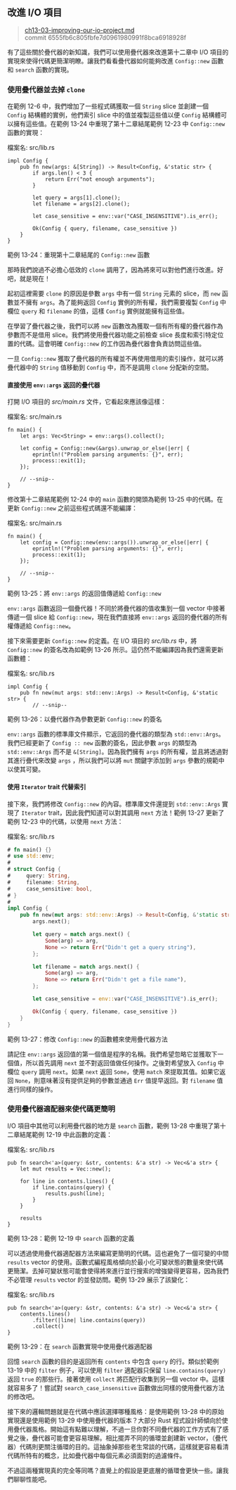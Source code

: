## 改進 I/O 項目

> [ch13-03-improving-our-io-project.md](https://github.com/rust-lang/book/blob/master/src/ch13-03-improving-our-io-project.md)
> <br>
> commit 6555fb6c805fbfe7d0961980991f8bca6918928f

有了這些關於疊代器的新知識，我們可以使用疊代器來改進第十二章中 I/O 項目的實現來使得代碼更簡潔明瞭。讓我們看看疊代器如何能夠改進 `Config::new` 函數和 `search` 函數的實現。

### 使用疊代器並去掉 `clone`

在範例 12-6 中，我們增加了一些程式碼獲取一個 `String` slice 並創建一個 `Config` 結構體的實例，他們索引 slice 中的值並複製這些值以便 `Config` 結構體可以擁有這些值。在範例 13-24 中重現了第十二章結尾範例 12-23 中 `Config::new` 函數的實現：

<span class="filename">檔案名: src/lib.rs</span>

```rust,ignore
impl Config {
    pub fn new(args: &[String]) -> Result<Config, &'static str> {
        if args.len() < 3 {
            return Err("not enough arguments");
        }

        let query = args[1].clone();
        let filename = args[2].clone();

        let case_sensitive = env::var("CASE_INSENSITIVE").is_err();

        Ok(Config { query, filename, case_sensitive })
    }
}
```

<span class="caption">範例 13-24：重現第十二章結尾的 `Config::new` 函數</span>

那時我們說過不必擔心低效的 `clone` 調用了，因為將來可以對他們進行改進。好吧，就是現在！

起初這裡需要 `clone` 的原因是參數 `args` 中有一個 `String` 元素的 slice，而 `new` 函數並不擁有 `args`。為了能夠返回 `Config` 實例的所有權，我們需要複製 `Config` 中欄位 `query` 和 `filename` 的值，這樣 `Config` 實例就能擁有這些值。

在學習了疊代器之後，我們可以將 `new` 函數改為獲取一個有所有權的疊代器作為參數而不是借用 slice。我們將使用疊代器功能之前檢查 slice 長度和索引特定位置的代碼。這會明確 `Config::new` 的工作因為疊代器會負責訪問這些值。

一旦 `Config::new` 獲取了疊代器的所有權並不再使用借用的索引操作，就可以將疊代器中的 `String` 值移動到 `Config` 中，而不是調用 `clone` 分配新的空間。

#### 直接使用 `env::args` 返回的疊代器

打開 I/O 項目的 *src/main.rs* 文件，它看起來應該像這樣：

<span class="filename">檔案名: src/main.rs</span>

```rust,ignore
fn main() {
    let args: Vec<String> = env::args().collect();

    let config = Config::new(&args).unwrap_or_else(|err| {
        eprintln!("Problem parsing arguments: {}", err);
        process::exit(1);
    });

    // --snip--
}
```

修改第十二章結尾範例 12-24 中的 `main` 函數的開頭為範例 13-25 中的代碼。在更新 `Config::new` 之前這些程式碼還不能編譯：

<span class="filename">檔案名: src/main.rs</span>

```rust,ignore
fn main() {
    let config = Config::new(env::args()).unwrap_or_else(|err| {
        eprintln!("Problem parsing arguments: {}", err);
        process::exit(1);
    });

    // --snip--
}
```

<span class="caption">範例 13-25：將 `env::args` 的返回值傳遞給 `Config::new`</span>

`env::args` 函數返回一個疊代器！不同於將疊代器的值收集到一個 vector 中接著傳遞一個 slice 給 `Config::new`，現在我們直接將 `env::args` 返回的疊代器的所有權傳遞給 `Config::new`。

接下來需要更新 `Config::new` 的定義。在 I/O 項目的 *src/lib.rs* 中，將 `Config::new` 的簽名改為如範例 13-26 所示。這仍然不能編譯因為我們還需更新函數體：

<span class="filename">檔案名: src/lib.rs</span>

```rust,ignore
impl Config {
    pub fn new(mut args: std::env::Args) -> Result<Config, &'static str> {
        // --snip--
```

<span class="caption">範例 13-26：以疊代器作為參數更新 `Config::new` 的簽名

`env::args` 函數的標準庫文件顯示，它返回的疊代器的類型為 `std::env::Args`。我們已經更新了 `Config :: new` 函數的簽名，因此參數 `args` 的類型為 `std::env::Args` 而不是 `&[String]`。因為我們擁有 `args` 的所有權，並且將透過對其進行疊代來改變 `args` ，所以我們可以將 `mut` 關鍵字添加到 `args` 參數的規範中以使其可變。

#### 使用 `Iterator` trait 代替索引

接下來，我們將修改 `Config::new` 的內容。標準庫文件還提到 `std::env::Args` 實現了 `Iterator` trait，因此我們知道可以對其調用 `next` 方法！範例 13-27 更新了範例 12-23 中的代碼，以使用 `next` 方法：

<span class="filename">檔案名: src/lib.rs</span>

```rust
# fn main() {}
# use std::env;
#
# struct Config {
#     query: String,
#     filename: String,
#     case_sensitive: bool,
# }
#
impl Config {
    pub fn new(mut args: std::env::Args) -> Result<Config, &'static str> {
        args.next();

        let query = match args.next() {
            Some(arg) => arg,
            None => return Err("Didn't get a query string"),
        };

        let filename = match args.next() {
            Some(arg) => arg,
            None => return Err("Didn't get a file name"),
        };

        let case_sensitive = env::var("CASE_INSENSITIVE").is_err();

        Ok(Config { query, filename, case_sensitive })
    }
}
```

<span class="caption">範例 13-27：修改 `Config::new` 的函數體來使用疊代器方法</span>

請記住 `env::args` 返回值的第一個值是程序的名稱。我們希望忽略它並獲取下一個值，所以首先調用 `next` 並不對返回值做任何操作。之後對希望放入 `Config` 中欄位 `query` 調用 `next`。如果 `next` 返回 `Some`，使用 `match` 來提取其值。如果它返回 `None`，則意味著沒有提供足夠的參數並通過 `Err` 值提早返回。對 `filename` 值進行同樣的操作。

### 使用疊代器適配器來使代碼更簡明

I/O 項目中其他可以利用疊代器的地方是 `search` 函數，範例 13-28 中重現了第十二章結尾範例 12-19 中此函數的定義：

<span class="filename">檔案名: src/lib.rs</span>

```rust,ignore
pub fn search<'a>(query: &str, contents: &'a str) -> Vec<&'a str> {
    let mut results = Vec::new();

    for line in contents.lines() {
        if line.contains(query) {
            results.push(line);
        }
    }

    results
}
```

<span class="caption">範例 13-28：範例 12-19 中 `search` 函數的定義</span>

可以透過使用疊代器適配器方法來編寫更簡明的代碼。這也避免了一個可變的中間 `results` vector 的使用。函數式編程風格傾向於最小化可變狀態的數量來使代碼更簡潔。去掉可變狀態可能會使得將來進行並行搜索的增強變得更容易，因為我們不必管理 `results` vector 的並發訪問。範例 13-29 展示了該變化：

<span class="filename">檔案名: src/lib.rs</span>

```rust,ignore
pub fn search<'a>(query: &str, contents: &'a str) -> Vec<&'a str> {
    contents.lines()
        .filter(|line| line.contains(query))
        .collect()
}
```

<span class="caption">範例 13-29：在 `search` 函數實現中使用疊代器適配器</span>

回憶 `search` 函數的目的是返回所有 `contents` 中包含 `query` 的行。類似於範例 13-19 中的 `filter` 例子，可以使用 `filter` 適配器只保留 `line.contains(query)` 返回 `true` 的那些行。接著使用 `collect` 將匹配行收集到另一個 vector 中。這樣就容易多了！嘗試對 `search_case_insensitive` 函數做出同樣的使用疊代器方法的修改吧。

接下來的邏輯問題就是在代碼中應該選擇哪種風格：是使用範例 13-28 中的原始實現還是使用範例 13-29 中使用疊代器的版本？大部分 Rust 程式設計師傾向於使用疊代器風格。開始這有點難以理解，不過一旦你對不同疊代器的工作方式有了感覺之後，疊代器可能會更容易理解。相比擺弄不同的循環並創建新 vector，（疊代器）代碼則更關注循環的目的。這抽象掉那些老生常談的代碼，這樣就更容易看清代碼所特有的概念，比如疊代器中每個元素必須面對的過濾條件。

不過這兩種實現真的完全等同嗎？直覺上的假設是更底層的循環會更快一些。讓我們聊聊性能吧。
